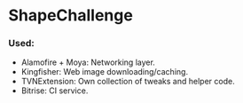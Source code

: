 # ShapeChallenge

### Used:
- Alamofire + Moya: Networking layer.
- Kingfisher: Web image downloading/caching.
- TVNExtension: Own collection of tweaks and helper code.
- Bitrise: CI service.
